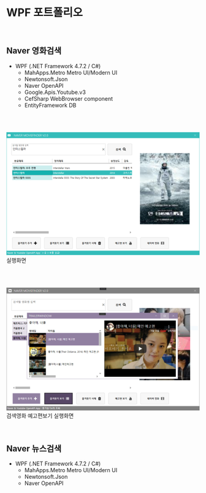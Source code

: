 # WPF 포트폴리오

<br>

## Naver 영화검색
 - WPF (.NET Framework 4.7.2 / C#)
   - MahApps.Metro Metro UI/Modern UI
   - Newtonsoft.Json
   - Naver OpenAPI
   - Google.Apis.Youtube.v3
   - CefSharp WebBrowser component
   - EntityFramework DB
   
<br>
<br>
   
![NaverMovieFinder](https://github.com/osora33/studyWpf/blob/main/capture/interstellar.png)
실행화면

<br>
<br>

![YoutubePlay](https://github.com/osora33/studyWpf/blob/main/capture/youtube_trailer.PNG)
검색영화 예고편보기 실행화면

<br>

## Naver 뉴스검색
 - WPF (.NET Framework 4.7.2 / C#)
   - MahApps.Metro Metro UI/Modern UI
   - Newtonsoft.Json
   - Naver OpenAPI
